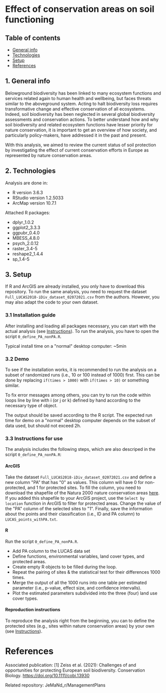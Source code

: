# Effect of conservation areas on soil functioning

## Table of contents

* [General info](#1-general-info)
* [Technologies](#2-technologies)
* [Setup](#3-setup)
* [References](#references)


## 1. General info

Belowground biodiversity has been linked to many ecosystem functions and services related again to human health and wellbeing, but faces threats similar to the aboveground system. Acting to halt biodiversity loss requires transformative change and effective conservation of all ecosystems. Indeed, soil biodiversity has been neglected in several global biodiversity assessments and conservation actions. To better understand how and why soil biodiversity and related ecosystem functions have lesser priority for nature conservation, it is important to get an overview of how society, and particularly policy-makers, have addressed it in the past and present. 

With this analysis, we aimed to review the current status of soil protection by investigating the effect of current conservation efforts in Europe as represented by nature conservation areas.

## 2. Technologies

Analysis are done in:
* R version 3.6.3
* RStudio version 1.2.5033
* ArcMap version 10.7.1

Attached R packages:

* dplyr_1.0.2  
* ggplot2_3.3.3      
* ggpubr_0.4.0  
* MBESS_4.8.0  
* psych_2.0.12   
* raster_3.4-5
* reshape2_1.4.4    
* sp_1.4-5  

## 3. Setup

If R and ArcGIS are already installed, you only have to download this repository. To run the same analysis, you need to request the dataset `Full_LUCAS2018-iDiv_dataset_02072021.csv` from the authors. However, you may also adapt the code to your own dataset.

### 3.1 Installation guide

After installing and loading all packages necessary, you can start with the actual analysis (see [Instructions](#33-instructions-for-use)). 
To run the analysis, you have to open the script `0_define_PA_nonPA.R`.

Typical install time on a "normal" desktop computer: ~5min


### 3.2 Demo

To see if the installation works, it is recommended to run the analysis on a subset of randomized runs (i.e., 10 or 100 instead of 1000) first. This can be done by replacing `if(times > 1000)` with `if(times > 10)` or something similar.

To fix error messages among others, you can try to run the code within loops line by line with i (or j or k) defined by hand according to the necessary type of object.

The output should be saved according to the R script. The expected run time for demo on a "normal" desktop computer depends on the subset of data used, but should not exceed 2h.

### 3.3 Instructions for use

The analysis includes the following steps, which are also descriped in the script `0_define_PA_nonPA.R`: 

#### ArcGIS

Take the dataset `Full_LUCAS2018-iDiv_dataset_02072021.csv` and define a new column "PA" that has "0" as values. This column will have 0 for non-protected, and 1 for protected sites. To fill the column, you need to download the shapefile of the Natura 2000 nature conservation areas [here](https://www.eea.europa.eu/data-and-maps/data/natura-12/natura-2000-spatial-data/natura-2000-shapefile-1). If you added this shapefile to your ArcGIS project, use the `Select by location` function in ArcGIS to filter for protected areas. Change the value of the "PA" column of the selected sites to "1". Finally, save the information about the points and their classification (i.e., ID and PA column) to `LUCAS_points_withPA.txt`.

#### R

Run the script `0_define_PA_nonPA.R`.

* Add PA column to the LUCAS data set
* Define functions, environmental variables, land cover types, and protected areas.
* Create empty R objects to be filled during the loop.
* Repeat the pairing of sites & the statistical test for their differences 1000 times.
* Merge the output of all the 1000 runs into one table per estimated parameter (i.e., p-value, effect size, and confidence intervalls). 
* Plot the estimated parameters subdivided into the three (four) land use cover types.

#### Reproduction instructions

To reproduce the analysis right from the beginning, you can to define the protected sites (e.g., sites within nature conservation areas) by your own (see [Instructions](#arcgis)).

# References

Associated publication:
[1] Zeiss et al. (2021): Challenges of and opportunities for protecting European soil biodiversity. Conservation Biology. https://doi.org/10.1111/cobi.13930

Related repository:
JeMaNd_r/ManagementPlans
